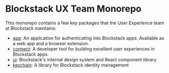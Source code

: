 # Blockstack UX Team Monorepo

This monorepo contains a few key packages that the User Experience team at Blockstack maintains:

- [app]('./packages/app'): An application for authenticating into Blockstack apps. Available as a web app and a browser extension.
- [connect]('./packages/connect'): A developer tool for building excellent user experiences in Blockstack apps
- [ui]('./packages/ui'): Blockstack's internal design system and React component library
- [keychain]('./packages/keychain'): A library for Blockstack identity management